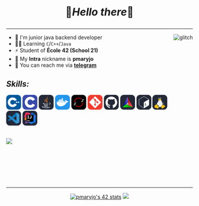 # <p align="center">💜*Hello there*💜</p>

***

<img align="right" alt="glitch" src="https://media0.giphy.com/media/dqI61vJ1ApuPm/giphy.gif" style="display:block; height:400px;">

<div align="left" style="display:block; height:400px;">

- 🔭 I'm junior java backend developer
- 👨‍💻 Learning `C`/`C++`/`Java`
- ⚡️ Student of **École 42 (School 21)**
- 🌱 My **Intra** nickname is **pmaryjo**
- 💬 You can reach me via **[telegram](https://t.me/pmrjo)**

## ***Skills:***

<div>
    <img src="https://github.com/tandpfun/skill-icons/raw/main/icons/CPP.svg" width="40"></a>
    <img src="https://github.com/tandpfun/skill-icons/raw/main/icons/C.svg" width="40"></a>
    <img src="https://github.com/tandpfun/skill-icons/raw/main/icons/Java-Dark.svg" width="40"></a>
    <img src="https://github.com/tandpfun/skill-icons/raw/main/icons/Docker.svg" width="40"></a>
    <img src="https://github.com/tandpfun/skill-icons/raw/main/icons/OpenShift.svg" width="40"></a>
    <img src="https://github.com/tandpfun/skill-icons/raw/main/icons/Git.svg" width="40"></a>
    <img src="https://github.com/tandpfun/skill-icons/raw/main/icons/Github-Dark.svg" width="40"></a>
    <img src="https://github.com/tandpfun/skill-icons/raw/main/icons/CMake-Dark.svg" width="40"></a>
    <img src="https://github.com/tandpfun/skill-icons/raw/main/icons/Bash-Dark.svg" width="40"></a>
    <img src="https://github.com/tandpfun/skill-icons/raw/main/icons/Linux-Dark.svg" width="40"></a>
    <img src="https://github.com/tandpfun/skill-icons/raw/main/icons/VSCode-Dark.svg" width="40"></a>
    <img src="https://github.com/tandpfun/skill-icons/raw/main/icons/Idea-Dark.svg" width="40"></a>
</div>

<br>

![](https://komarev.com/ghpvc/?username=mavmi&color=lightgrey)

<br><br><br><br>

</div>

***

<p align="center">
    <a href="https://github.com/JaeSeoKim/badge42"><img src="https://badge42.vercel.app/api/v2/cl1p91hhn008509mt5uog6w9n/stats?cursusId=21&coalitionId=89" alt="pmaryjo's 42 stats" /></a>
    <a href="https://github-readme-stats.vercel.app/api/top-langs/?username=mavmi&layout=compact&theme=github_dark&card_width=446"> <img src="https://github-readme-stats.vercel.app/api/top-langs/?username=mavmi&layout=compact&theme=github_dark&card_width=375" /></a>
</p>
